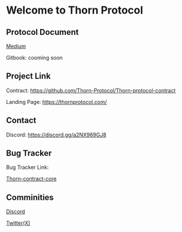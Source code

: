 # Welcome to Thorn Protocol

## Protocol Document
[Medium](https://thornprotocol.medium.com/)

Gitbook: cooming soon

## Project Link

Contract: https://github.com/Thorn-Protocol/Thorn-protocol-contract

Landing Page: https://thornprotocol.com/

## Contact
Discord: https://discord.gg/a2NX969GJ8

## Bug Tracker

Bug Tracker Link: 

[Thorn-contract-core](https://github.com/Thorn-Protocol/Thorn-protocol-contract/issues)

## Comminities

[Discord]([https://discord.gg](https://discord.gg/a2NX969GJ8))

[Twitter(X)]([https://www.facebook.com](https://twitter.com/thorn_protocol))
